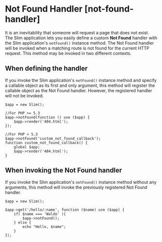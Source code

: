 # Not Found Handler [not-found-handler] #

It is an inevitability that someone will request a page that does not exist. The Slim application lets you easily define a custom **Not Found** handler with the Slim application's `notFound()` instance method. The Not Found handler will be invoked when a matching route is not found for the current HTTP request. This method may be invoked in two different contexts.

## When defining the handler ##

If you invoke the Slim application's `notFound()` instance method and specify a callable object as its first and only argument, this method will register the callable object as the Not Found handler. However, the registered handler will not be invoked.

    $app = new Slim();

    //For PHP >= 5.3
    $app->notFound(function () use ($app) {
        $app->render('404.html');
    });

    //For PHP < 5.3
    $app->notFound('custom_not_found_callback');
    function custom_not_found_callback() {
        global $app;
        $app->render('404.html');
    }

## When invoking the Not Found handler ##

If you invoke the Slim application's `notFound()` instance method without any arguments, this method will invoke the previously registered Not Found handler.

    $app = new Slim();

    $app->get('/hello/:name', function ($name) use ($app) {
        if( $name === 'Waldo' ){
            $app->notFound();
        } else {
            echo "Hello, $name";
        }
    });